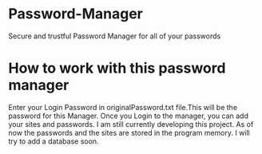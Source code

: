 # Password-Manager
Secure and trustful Password Manager for all of your passwords

# How to work with this password manager
Enter your Login Password in originalPassword.txt file.This will be the password for
this Manager. Once you Login to the manager, you can add your sites and passwords.
I am still currently developing this project. As of now the passwords and the sites
are stored in the program memory. I will try to add a database soon.
